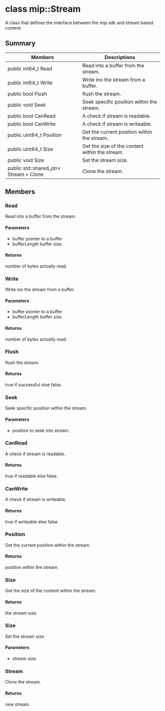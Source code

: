 # class mip::Stream 
A class that defines the interface between the mip sdk and stream based content.
## Summary
 Members                        | Descriptions                                
--------------------------------|---------------------------------------------
public int64_t Read | Read into a buffer from the stream.
public int64_t Write | Write ino the stream from a buffer.
public bool Flush | flush the stream.
public void Seek | Seek specific position within the stream.
public bool CanRead | A check if stream is readable.
public bool CanWrite | A check if stream is writeable.
public uint64_t Position | Get the current position within the stream.
public uint64_t Size | Get the size of the content within the stream.
public void Size | Set the stream size.
public std::shared_ptr< Stream > Clone | Clone the stream.
## Members
### Read
Read into a buffer from the stream.
#### Parameters
* buffer pointer to a buffer 
* bufferLength buffer size. 
#### Returns
number of bytes actually read.
### Write
Write ino the stream from a buffer.
#### Parameters
* buffer pointer to a buffer 
* bufferLength buffer size. 
#### Returns
number of bytes actually read.
### Flush
flush the stream.
#### Returns
true if successful else false.
### Seek
Seek specific position within the stream.
#### Parameters
* position to seek into stream.
### CanRead
A check if stream is readable.
#### Returns
true if readable else false.
### CanWrite
A check if stream is writeable.
#### Returns
true if writeable else false.
### Position
Get the current position within the stream.
#### Returns
position within the stream.
### Size
Get the size of the content within the stream.
#### Returns
the stream size.
### Size
Set the stream size.
#### Parameters
* stream size.
### Stream
Clone the stream.
#### Returns
new stream.